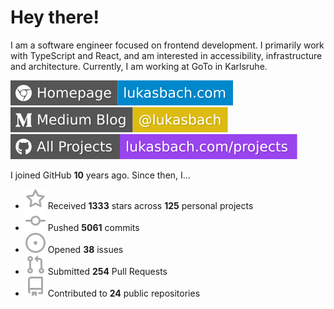 # Hey there!

I am a software engineer focused on frontend development. I primarily work with TypeScript and React, and am interested in accessibility, infrastructure and architecture. Currently, I am working at GoTo in Karlsruhe.

[![Homepage](./icons/homepage.svg)](https://lukasbach.com)
[![Medium Blog](./icons/medium.svg)](https://medium.com/@lukasbach)
[![My Projects](./icons/projects.svg)](https://lukasbach.com/projects)

I joined GitHub **10** years ago. Since then, I...

- ![](./icons/star.svg) Received **1333** stars across **125** personal projects
- ![](./icons/commit.svg) Pushed **5061** commits
- ![](./icons/issues.svg) Opened **38** issues
- ![](./icons/pr.svg) Submitted **254** Pull Requests
- ![](./icons/repo.svg) Contributed to **24** public repositories
